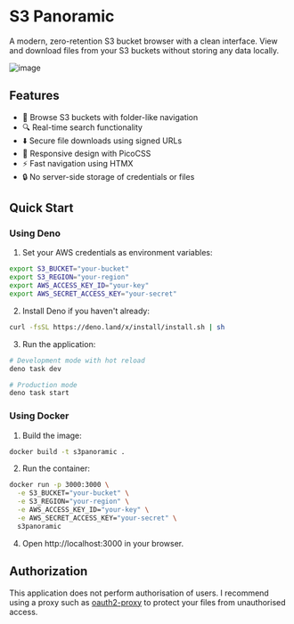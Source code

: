 # S3 Panoramic

A modern, zero-retention S3 bucket browser with a clean interface. View and download files from your S3 buckets without storing any data locally.

![image](https://github.com/user-attachments/assets/10c1f3c3-604d-4c5e-be7f-07a9e8dc893b)


## Features

- 📁 Browse S3 buckets with folder-like navigation
- 🔍 Real-time search functionality
- ⬇️ Secure file downloads using signed URLs
- 📱 Responsive design with PicoCSS
- ⚡ Fast navigation using HTMX
- 🔒 No server-side storage of credentials or files

## Quick Start

### Using Deno

1. Set your AWS credentials as environment variables:

```bash
export S3_BUCKET="your-bucket"
export S3_REGION="your-region"
export AWS_ACCESS_KEY_ID="your-key"
export AWS_SECRET_ACCESS_KEY="your-secret"
```

2. Install Deno if you haven't already:
```bash
curl -fsSL https://deno.land/x/install/install.sh | sh
```

3. Run the application:
```bash
# Development mode with hot reload
deno task dev

# Production mode
deno task start
```

### Using Docker

1. Build the image:
```bash
docker build -t s3panoramic .
```

2. Run the container:
```bash
docker run -p 3000:3000 \
  -e S3_BUCKET="your-bucket" \
  -e S3_REGION="your-region" \
  -e AWS_ACCESS_KEY_ID="your-key" \
  -e AWS_SECRET_ACCESS_KEY="your-secret" \
  s3panoramic
```

4. Open http://localhost:3000 in your browser.

## Authorization

This application does not perform authorisation of users. I recommend using a proxy such as [oauth2-proxy](https://github.com/oauth2-proxy/oauth2-proxy) to protect your files from unauthorised access.
